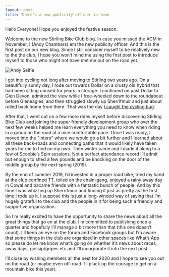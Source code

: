 ```yaml
---
layout: post
title: There's a new publicity officer in town
---
```


Hello Everyone! Hope you enjoyed the festive season.

Welcome to the new Stirling Bike Club blog. In case you missed the AGM
in November, I (Andy Chambers) am the new publicity officer. And this
is the first post on our new blog. Since I still consider myself to be
relatively new to the the club, I hope you won’t mind me using the first
post to introduce myself to those who might not have met me out on the
road yet.

![Andy Selfie](https://avatars3.githubusercontent.com/u/48030?s=460&v=4)

I got into cycling not long after moving to Stirling two years ago. On
a beautifully sunny day, I rode out towards Dollar on a crusty old
hybrid that had been sitting unused for years in storage. I continued
on past Dollar to Glen Devon, admired the view while I free-wheeled
down to the roundabout before Gleneagles, and then struggled slowly up
Sherrifmuir and just about rolled back home from there. That was the day [I
caught the cycling bug](https://www.strava.com/activities/1626983093).

After that, I went out on a few more rides myself before discovering
Stirling Bike Club and joining the super friendly development group
who over the next few weeks helped me learn everything you need to
know when riding in a group on the road at a nice comfortable
pace. Once I was ready, I moved into the "inters" where we would go a
bit further and I learned about all these back-roads and connecting
paths that it would likely have taken years for me to find on my
own. Then winter came and I made it along to a few of Scoobie’s Spin
sessions. Not a perfect attendance record I’ll admit but enough to shed
a few pounds and be knocking on the door of the middle group by the next
spring (2019).

By the end of summer 2019, I’d invested in a proper road bike, tried
my hand at the club confined TT, toiled on the chain-gang, enjoyed a
rainy away day in Cowal and bacame friends with a fantastic bunch of
people. And by this time I was whizzing up Sherrifmuir and finding it
just as pretty as the first time I rode up it. I suppose this is just
a long-winded way of saying that I’m hugely grateful to the club and
the people in it for being such a friendly and supportive
organization.

So I’m really excited to have the opportunity to share the news about
all the great things that go on at the club. I’m committed to
publishing once a quarter and hopefully I’ll manage a bit more than
that (this one doesn’t count). I’ll keep an eye on the forum and
Facebook groups but I’m aware that some things in the club are
organized in other spaces like What’s App so please do let me know
what’s going on whether it’s news about races, away days,
gossip/gripes etc and I’ll incorporate it into the next post.

I’ll close by wishing members all the best for 2020 and I hope to see
you out on the road (or maybe even off-road if I pluck up the courage
to get on a mountain bike this year). 

